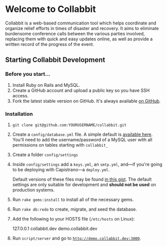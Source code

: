 # Welcome to Collabbit

Collabbit is a web-based communication tool which helps coordinate and organize relief efforts in times of disaster and recovery. It aims to eliminate burdensome conference calls between the various parties involved, replacing them with quick and easy updates online, as well as provide a written record of the progress of the event.

## Starting Collabbit Development

### Before you start...

1. Install Ruby on Rails and MySQL.
2. Create a GitHub account and upload a public key so you have SSH access.
3. Fork the latest stable version on GitHub. It's always available [on GitHub](http://github.com/collabbit/collabbit).

### Installation
1. `git clone git@github.com:YOURUSERNAME/collabbit.git`
2. Create a `config/database.yml` file. A simple default is [available here](http://gist.github.com/422927).
	You'll need to add the username/password of a MySQL user with all permissions on tables starting with `collabbit_`
3. Create a folder `config/settings`
4. Inside `config/settings` add a `keys.yml`, an `smtp.yml`, and&mdash;if you're going to be deploying with Capistrano&mdash;a `deploy.yml`.

	Default versions of these files may be found [in this gist](http://gist.github.com/422927). The default settings are only suitable for development and **should not be used** on production systems.
5. Run `rake gems:install` to install all of the necessary gems.
6. Run `rake db:redo` to create, migrate, and seed the database.
7. Add the following to your HOSTS file (`/etc/hosts` on Linux):

    127.0.0.1 collabbit.dev demo.collabbit.dev

8. Run `script/server` and go to [`http://demo.collabbit.dev:3000`](http://demo.collabbit.dev:3000).

